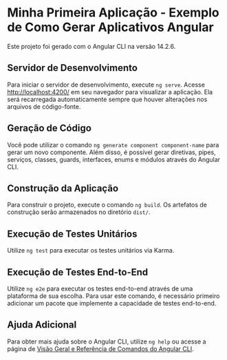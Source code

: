 # Minha Primeira Aplicação - Exemplo de Como Gerar Aplicativos Angular

Este projeto foi gerado com o Angular CLI na versão 14.2.6.

## Servidor de Desenvolvimento

Para iniciar o servidor de desenvolvimento, execute `ng serve`. Acesse [http://localhost:4200/](http://localhost:4200/) em seu navegador para visualizar a aplicação. Ela será recarregada automaticamente sempre que houver alterações nos arquivos de código-fonte.

## Geração de Código

Você pode utilizar o comando `ng generate component component-name` para gerar um novo componente. Além disso, é possível gerar diretivas, pipes, serviços, classes, guards, interfaces, enums e módulos através do Angular CLI.

## Construção da Aplicação

Para construir o projeto, execute o comando `ng build`. Os artefatos de construção serão armazenados no diretório `dist/`.

## Execução de Testes Unitários

Utilize `ng test` para executar os testes unitários via Karma.

## Execução de Testes End-to-End

Utilize `ng e2e` para executar os testes end-to-end através de uma plataforma de sua escolha. Para usar este comando, é necessário primeiro adicionar um pacote que implemente a capacidade de testes end-to-end.

## Ajuda Adicional

Para obter mais ajuda sobre o Angular CLI, utilize `ng help` ou acesse a página de [Visão Geral e Referência de Comandos do Angular CLI](https://angular.io/cli).
